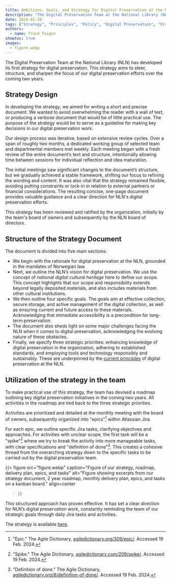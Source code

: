 ```yaml
---
title: Ambitions, Goals, and Strategy for Digital Preservation at the National Library
description: "The Digital Preservation Team at the National Library (NLN) has developed its first strategy for digital preservation."
date: 2024-02-20
tags: ["Strategy", "Principles", "Policy", "Digital Preservation", "Strategic Planning", "Preservation Policy", "Digital Libraries", "Preservation Strategy", "National Libraries", "Digital Heritage", "Best Practices"]
authors: 
  - name: Trond Teigen
showtoc: true
images: 
  - figure.webp
---
```


The Digital Preservation Team at the National Library (NLN) has developed its first strategy for digital preservation.
This strategy aims to steer, structure, and sharpen the focus of our digital preservation efforts over the coming two years.

## Strategy Design

In developing the strategy, we aimed for writing a short and precise document.
We wanted to avoid overwhelming the reader with a wall of text, or producing a verbose document that would be of little practical use.
The purpose of the strategy would be to serve as a guideline for making key decisions in our digital preservation work. 

Our design process was iterative, based on extensive review cycles.
Over a span of roughly two months, a dedicated working group of selected team and departmental members met weekly.
Each meeting began with a fresh review of the entire document’s text and structure, intentionally allowing time between sessions for individual reflection and idea maturation.

The initial meetings saw significant changes to the document’s structure, but we gradually achieved a stable framework, shifting our focus to refining the wording and content.
It was also vital that the strategy remained flexible, avoiding putting constraints or lock-in in relation to external partners or financial considerations.
The resulting concise, one-page document provides valuable guidance and a clear direction for NLN's digital preservation efforts.

This strategy has been reviewed and ratified by the organization, initially by the team's board of owners and subsequently by the NLN board of directors.

## Structure of the Strategy Document

The document is divided into five main sections:

- We begin with the rationale for digital preservation at the NLN, grounded in the mandates of Norwegian law.
- Next, we outline the NLN’s vision for digital preservation.
  We use the concept of *national digital cultural heritage* here to define our scope.
  This concept highlights that our scope and responsibility extends beyond legally deposited materials, and also includes materials from other cultural institutions.
- We then outline four specific goals.
  The goals aim at effective collection, secure storage, and active management of the digital collection, as well as ensuring current and future access to these materials.
  Acknowledging that immediate accessibility is a precondition for long-term preservation.
- The document also sheds light on some major challenges facing the NLN when it comes to digital preservation, acknowledging the evolving nature of these obstacles.
- Finally, we specify three strategic priorities: enhancing knowledge of digital preservation in the organization, adhering to established standards, and employing tools and technology responsibly and sustainably.
  These are underpinned by the [current principles](/docs/principles/ "Link to our principles page") of digital preservation at the NLN.

## Utilization of the strategy in the team

To make practical use of this strategy, the team has devised a roadmap outlining key digital preservation initiatives in the coming two years.
All activities in the roadmap are tied back to the three strategic priorities.

Activities are prioritized and detailed at the monthly meeting with the board of owners, subsequently organized into "epics"[^1] within Atlassian Jira.

[^1]: "Epic." The Agile Dictionary, [agiledictionary.org/309/epic/](https://www.agiledictionary.org/309/epic/). Accessed 19 Feb. 2024. 

For each epic, we outline specific Jira tasks, clarifying objectives and approaches. 
For activities with unclear scope, the first task will be a "spike"[^2] where we try to break the activity into more manageable tasks, with clear specifications and "definition of done"[^3]. 
This creates a cohesive thread from the overarching strategy down to the specific tasks to be carried out by the digital preservation team.

[^2]: "Spike." The Agile Dictionary, [agiledictionary.com/209/spike/](https://agiledictionary.com/209/spike/). Accessed 19 Feb. 2024. 

[^3]: "Definition of done." The Agile Dictionary, [agiledictionary.org/8/definition-of-done/](https://www.agiledictionary.org/8/definition-of-done/). Accessed 19 Feb. 2024. 

{{< figure src="figure.webp" 
  caption="Figure of our strategy, roadmap, delivery plan, epics, and tasks" 
  alt="Figure showing excerpts from our strategy document, 2 year roadmap, monthly delivery plan, epics, and tasks on a kanban board." 
  align=center 
>}}

This structured approach has proven effective.
It has set a clear direction for NLN’s digital preservation work, constantly reminding the team of our strategic goals through daily Jira tasks and activities.

The strategy is available [here](/docs/strategy/ "Link to our strategy page").
